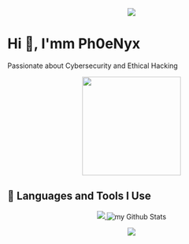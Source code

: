<div align="center">
 <img src="https://capsule-render.vercel.app/api?type=waving&height=300&color=gradient&text=Input%20textBg=false&reversal=false" />
</div>

<h1>Hi 👋, I'mm Ph0eNyx </h1>
<p>Passionate about Cybersecurity and Ethical Hacking</p>
<div id="header" align="center">
  <img src="https://media0.giphy.com/media/v1.Y2lkPTc5MGI3NjExa3FuMTIwZGtkcjQzeTByems5NWVoc3IwNjdqMzJqZ21tdzdvZzZ6ZSZlcD12MV9pbnRlcm5hbF9naWZfYnlfaWQmY3Q9cw/GUIlE3bi84TOjGzSo1/giphy.gif" width="200"/>
</div>
<h2>🚀 Languages and Tools I Use</h2>
<p align="center">
  <a href="https://skillicons.dev">
    <img src="https://skillicons.dev/icons?i=linux,arch,kali,bash,c,cs.cpp,css,docker,git,gitlab,github,html,php,neovim,nodejs,notion,obsidian,powershell,py,vscode" />
  </a>
<img align="center" src="https://github-readme-stats.vercel.app/api?username=condorcoders&include_all_commits=true&count_private=true&show_icons=true&line_height=20&title_color=2B5BBD&icon_color=1124BB&text_color=A1A1A1&bg_color=0,000000,130F40" alt="my Github Stats"/>

<div align="center">
 <img src="https://capsule-render.vercel.app/api?type=waving&height=300&color=gradient&text=Input%20textBg=false&reversal=false" />
</div>
